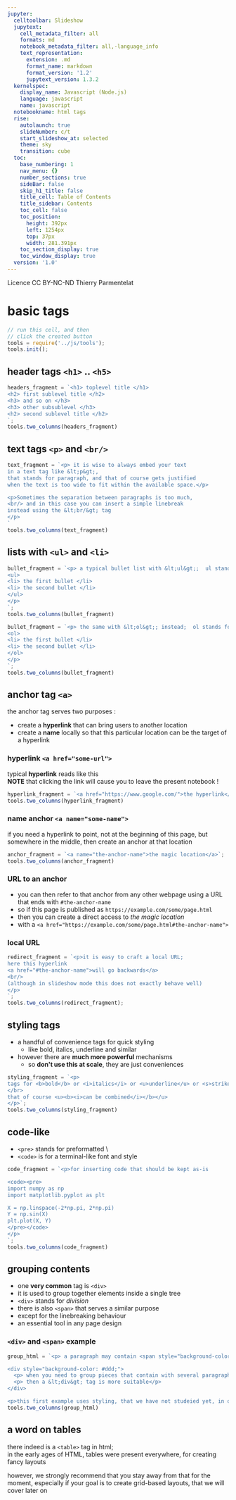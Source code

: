 ```yaml
---
jupyter:
  celltoolbar: Slideshow
  jupytext:
    cell_metadata_filter: all
    formats: md
    notebook_metadata_filter: all,-language_info
    text_representation:
      extension: .md
      format_name: markdown
      format_version: '1.2'
      jupytext_version: 1.3.2
  kernelspec:
    display_name: Javascript (Node.js)
    language: javascript
    name: javascript
  notebookname: html tags
  rise:
    autolaunch: true
    slideNumber: c/t
    start_slideshow_at: selected
    theme: sky
    transition: cube
  toc:
    base_numbering: 1
    nav_menu: {}
    number_sections: true
    sideBar: false
    skip_h1_title: false
    title_cell: Table of Contents
    title_sidebar: Contents
    toc_cell: false
    toc_position:
      height: 392px
      left: 1254px
      top: 37px
      width: 281.391px
    toc_section_display: true
    toc_window_display: true
  version: '1.0'
---
```


<div class="licence">
<span>Licence CC BY-NC-ND</span>
<span>Thierry Parmentelat</span>
</div>

<!-- #region slideshow={"slide_type": ""} -->
# basic tags
<!-- #endregion -->

```javascript
// run this cell, and then 
// click the created button
tools = require('../js/tools');
tools.init();
```

<!-- #region slideshow={"slide_type": "slide"} -->
## header tags `<h1>` .. `<h5>`
<!-- #endregion -->

```javascript hide_input=true
headers_fragment = `<h1> toplevel title </h1>
<h2> first sublevel title </h2>
<h3> and so on </h3>
<h3> other subsublevel </h3>
<h2> second sublevel title </h2>
`;
tools.two_columns(headers_fragment)
```

<!-- #region slideshow={"slide_type": "slide"} -->
## text tags `<p>` and `<br/>` 
<!-- #endregion -->

```javascript hide_input=true
text_fragment = `<p> it is wise to always embed your text 
in a text tag like &lt;p&gt;, 
that stands for paragraph, and that of course gets justified 
when the text is too wide to fit within the available space.</p>

<p>Sometimes the separation between paragraphs is too much, 
<br/> and in this case you can insert a simple linebreak 
instead using the &lt;br/&gt; tag
</p>
`
tools.two_columns(text_fragment)
```

<!-- #region slideshow={"slide_type": "slide"} -->
## lists with `<ul>`  and `<li>`
<!-- #endregion -->

```javascript hide_input=true
bullet_fragment = `<p> a typical bullet list with &lt;ul&gt;;  ul stands for "unordered list"
<ul>
<li> the first bullet </li>
<li> the second bullet </li>
</ul>
</p>
`;
tools.two_columns(bullet_fragment)
```

```javascript hide_input=true
bullet_fragment = `<p> the same with &lt;ol&gt;; instead;  ol stands for "ordered list"
<ol>
<li> the first bullet </li>
<li> the second bullet </li>
</ol>
</p>
`;
tools.two_columns(bullet_fragment)
```

<!-- #region slideshow={"slide_type": "slide"} -->
## anchor tag `<a>`
<!-- #endregion -->

the anchor tag serves two purposes :
* create a **hyperlink** that can bring users to another location
* create a **name** locally so that this particular location can be the target of a hyperlink

<!-- #region slideshow={"slide_type": "slide"} -->
### hyperlink `<a href="some-url">`
<!-- #endregion -->

typical **hyperlink** reads like this  
**NOTE** that clicking the link will cause you to leave the present notebook !

```javascript hide_input=true
hyperlink_fragment = `<a href="https://www.google.com/">the hyperlink</a>`;
tools.two_columns(hyperlink_fragment)
```

<!-- #region slideshow={"slide_type": "slide"} -->
### name anchor `<a name="some-name">`
<!-- #endregion -->

if you need a hyperlink to point, not at the beginning of this page, but somewhere in the middle, then create an anchor at that location

```javascript hide_input=false
anchor_fragment = `<a name="the-anchor-name">the magic location</a>`;
tools.two_columns(anchor_fragment)
```

<!-- #region slideshow={"slide_type": "slide"} -->
### URL to an anchor

* you can then refer to that anchor from any other webpage using a URL that ends with `#the-anchor-name`
* so if this page is published as `https://example.com/some/page.html`
* then you can create a direct access to *the magic location* 
* with a `<a href="https://example.com/some/page.html#the-anchor-name">`

<!-- #endregion -->

<!-- #region slideshow={"slide_type": "slide"} -->
### local URL
<!-- #endregion -->

```javascript hide_input=true
redirect_fragment = `<p>it is easy to craft a local URL;
here this hyperlink 
<a href="#the-anchor-name">will go backwards</a>
<br/>
(although in slideshow mode this does not exactly behave well)
</p>
`;
tools.two_columns(redirect_fragment);
```

<!-- #region slideshow={"slide_type": "slide"} -->
## styling tags

* a handful of convenience tags for quick styling
  * like bold, italics, underline and similar
* however there are **much more powerful** mechanisms
  * so **don't use this at scale**, they are just conveniences
<!-- #endregion -->

```javascript hide_input=true
styling_fragment = `<p>
tags for <b>bold</b> or <i>italics</i> or <u>underline</u> or <s>strike-through</s>
</br>
that of course <u><b><i>can be combined</i></b></u>
</p>`;
tools.two_columns(styling_fragment)
```

<!-- #region slideshow={"slide_type": "slide"} -->
## code-like

* `<pre>` stands for preformatted \
* `<code>` is for a terminal-like font and style
<!-- #endregion -->

```javascript hide_input=true
code_fragment = `<p>for inserting code that should be kept as-is

<code><pre>
import numpy as np
import matplotlib.pyplot as plt

X = np.linspace(-2*np.pi, 2*np.pi)
Y = np.sin(X)
plt.plot(X, Y)
</pre></code>
</p>
`;
tools.two_columns(code_fragment)
```

<!-- #region slideshow={"slide_type": "slide"} -->
## grouping contents
<!-- #endregion -->

<!-- #region hide_input=true -->
* one **very common** tag is `<div>`
 * it is used to group together elements inside a single tree
 * `<div>` stands for *division*
* there is also `<span>` that serves a similar purpose 
 * except for the linebreaking behaviour
* an essential tool in any page design
<!-- #endregion -->

<!-- #region slideshow={"slide_type": "slide"} -->
### `<div>` and `<span>` example
<!-- #endregion -->

```javascript slideshow={"slide_type": ""} hide_input=true
group_html = `<p> a paragraph may contain <span style="background-color: #ddd;">with a piece inside</span> that we will want to keep together, for example for styling purposes, or moving contents about, for that use a &lt;span&gt; tag.</p>

<div style="background-color: #ddd;">
  <p> when you need to group pieces that contain with several paragraphs</p>
  <p> then a &lt;div&gt; tag is more suitable</p>
</div>

<p>this first example uses styling, that we have not studeied yet, in order to illustrate how these notions can be used in practice</p>`;
tools.two_columns(group_html)
```

<!-- #region slideshow={"slide_type": "slide"} -->
## a word on tables
<!-- #endregion -->

there indeed is a `<table>` tag in html;  
in the early ages of HTML, tables were present everywhere, for creating fancy layouts

however, we strongly recommend that you stay away from that for the moment, especially if your goal is to create  grid-based layouts, that we will cover later on

